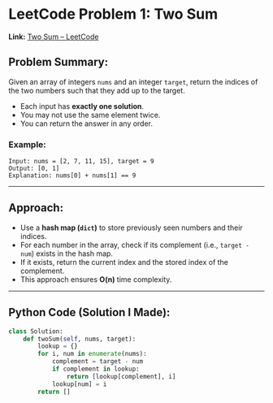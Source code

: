 # LeetCode Problem 1: Two Sum

**Link:** [Two Sum – LeetCode](https://leetcode.com/problems/two-sum/)

## Problem Summary:
Given an array of integers `nums` and an integer `target`, return the indices of the two numbers such that they add up to the target.

- Each input has **exactly one solution**.
- You may not use the same element twice.
- You can return the answer in any order.

### Example:
```
Input: nums = [2, 7, 11, 15], target = 9  
Output: [0, 1]
Explanation: nums[0] + nums[1] == 9
```

---

## Approach:

- Use a **hash map (`dict`)** to store previously seen numbers and their indices.
- For each number in the array, check if its complement (i.e., `target - num`) exists in the hash map.
- If it exists, return the current index and the stored index of the complement.
- This approach ensures **O(n)** time complexity.

---

## Python Code (Solution I Made):
```python
class Solution:
    def twoSum(self, nums, target):
        lookup = {}
        for i, num in enumerate(nums):
            complement = target - num
            if complement in lookup:
                return [lookup[complement], i]
            lookup[num] = i
        return []
```


